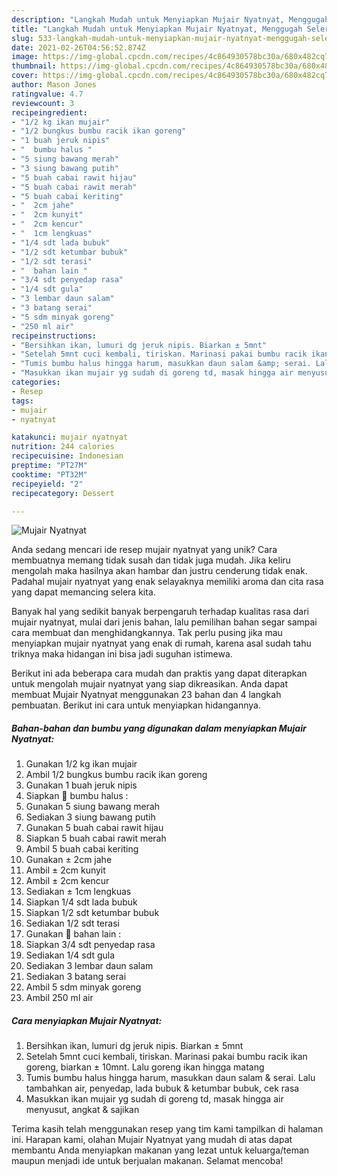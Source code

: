 ```yaml
---
description: "Langkah Mudah untuk Menyiapkan Mujair Nyatnyat, Menggugah Selera"
title: "Langkah Mudah untuk Menyiapkan Mujair Nyatnyat, Menggugah Selera"
slug: 533-langkah-mudah-untuk-menyiapkan-mujair-nyatnyat-menggugah-selera
date: 2021-02-26T04:56:52.874Z
image: https://img-global.cpcdn.com/recipes/4c864930578bc30a/680x482cq70/mujair-nyatnyat-foto-resep-utama.jpg
thumbnail: https://img-global.cpcdn.com/recipes/4c864930578bc30a/680x482cq70/mujair-nyatnyat-foto-resep-utama.jpg
cover: https://img-global.cpcdn.com/recipes/4c864930578bc30a/680x482cq70/mujair-nyatnyat-foto-resep-utama.jpg
author: Mason Jones
ratingvalue: 4.7
reviewcount: 3
recipeingredient:
- "1/2 kg ikan mujair"
- "1/2 bungkus bumbu racik ikan goreng"
- "1 buah jeruk nipis"
- "  bumbu halus "
- "5 siung bawang merah"
- "3 siung bawang putih"
- "5 buah cabai rawit hijau"
- "5 buah cabai rawit merah"
- "5 buah cabai keriting"
- "  2cm jahe"
- "  2cm kunyit"
- "  2cm kencur"
- "  1cm lengkuas"
- "1/4 sdt lada bubuk"
- "1/2 sdt ketumbar bubuk"
- "1/2 sdt terasi"
- "  bahan lain "
- "3/4 sdt penyedap rasa"
- "1/4 sdt gula"
- "3 lembar daun salam"
- "3 batang serai"
- "5 sdm minyak goreng"
- "250 ml air"
recipeinstructions:
- "Bersihkan ikan, lumuri dg jeruk nipis. Biarkan ± 5mnt"
- "Setelah 5mnt cuci kembali, tiriskan. Marinasi pakai bumbu racik ikan goreng, biarkan ± 10mnt. Lalu goreng ikan hingga matang"
- "Tumis bumbu halus hingga harum, masukkan daun salam &amp; serai. Lalu tambahkan air, penyedap, lada bubuk &amp; ketumbar bubuk, cek rasa"
- "Masukkan ikan mujair yg sudah di goreng td, masak hingga air menyusut, angkat &amp; sajikan"
categories:
- Resep
tags:
- mujair
- nyatnyat

katakunci: mujair nyatnyat 
nutrition: 244 calories
recipecuisine: Indonesian
preptime: "PT27M"
cooktime: "PT32M"
recipeyield: "2"
recipecategory: Dessert

---
```



![Mujair Nyatnyat](https://img-global.cpcdn.com/recipes/4c864930578bc30a/680x482cq70/mujair-nyatnyat-foto-resep-utama.jpg)

Anda sedang mencari ide resep mujair nyatnyat yang unik? Cara membuatnya memang tidak susah dan tidak juga mudah. Jika keliru mengolah maka hasilnya akan hambar dan justru cenderung tidak enak. Padahal mujair nyatnyat yang enak selayaknya memiliki aroma dan cita rasa yang dapat memancing selera kita.



Banyak hal yang sedikit banyak berpengaruh terhadap kualitas rasa dari mujair nyatnyat, mulai dari jenis bahan, lalu pemilihan bahan segar sampai cara membuat dan menghidangkannya. Tak perlu pusing jika mau menyiapkan mujair nyatnyat yang enak di rumah, karena asal sudah tahu triknya maka hidangan ini bisa jadi suguhan istimewa.


Berikut ini ada beberapa cara mudah dan praktis yang dapat diterapkan untuk mengolah mujair nyatnyat yang siap dikreasikan. Anda dapat membuat Mujair Nyatnyat menggunakan 23 bahan dan 4 langkah pembuatan. Berikut ini cara untuk menyiapkan hidangannya.

<!--inarticleads1-->

##### Bahan-bahan dan bumbu yang digunakan dalam menyiapkan Mujair Nyatnyat:

1. Gunakan 1/2 kg ikan mujair
1. Ambil 1/2 bungkus bumbu racik ikan goreng
1. Gunakan 1 buah jeruk nipis
1. Siapkan  🥥 bumbu halus :
1. Gunakan 5 siung bawang merah
1. Sediakan 3 siung bawang putih
1. Gunakan 5 buah cabai rawit hijau
1. Siapkan 5 buah cabai rawit merah
1. Ambil 5 buah cabai keriting
1. Gunakan  ± 2cm jahe
1. Ambil  ± 2cm kunyit
1. Ambil  ± 2cm kencur
1. Sediakan  ± 1cm lengkuas
1. Siapkan 1/4 sdt lada bubuk
1. Siapkan 1/2 sdt ketumbar bubuk
1. Sediakan 1/2 sdt terasi
1. Gunakan  🥥 bahan lain :
1. Siapkan 3/4 sdt penyedap rasa
1. Sediakan 1/4 sdt gula
1. Sediakan 3 lembar daun salam
1. Sediakan 3 batang serai
1. Ambil 5 sdm minyak goreng
1. Ambil 250 ml air




<!--inarticleads2-->

##### Cara menyiapkan Mujair Nyatnyat:

1. Bersihkan ikan, lumuri dg jeruk nipis. Biarkan ± 5mnt
1. Setelah 5mnt cuci kembali, tiriskan. Marinasi pakai bumbu racik ikan goreng, biarkan ± 10mnt. Lalu goreng ikan hingga matang
1. Tumis bumbu halus hingga harum, masukkan daun salam &amp; serai. Lalu tambahkan air, penyedap, lada bubuk &amp; ketumbar bubuk, cek rasa
1. Masukkan ikan mujair yg sudah di goreng td, masak hingga air menyusut, angkat &amp; sajikan




Terima kasih telah menggunakan resep yang tim kami tampilkan di halaman ini. Harapan kami, olahan Mujair Nyatnyat yang mudah di atas dapat membantu Anda menyiapkan makanan yang lezat untuk keluarga/teman maupun menjadi ide untuk berjualan makanan. Selamat mencoba!

